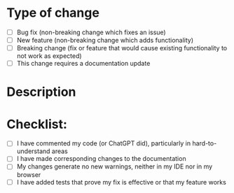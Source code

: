 # Type of change

<!-- Please delete options that are not relevant. -->

- [ ] Bug fix (non-breaking change which fixes an issue)
- [ ] New feature (non-breaking change which adds functionality)
- [ ] Breaking change (fix or feature that would cause existing functionality to not work as expected)
- [ ] This change requires a documentation update

# Description

<!--
Please include a summary of the changes and the related issue.
Please also include relevant motivation and context.
List any dependencies that are required for this change.
Express your concerns about your changes if you have any.
If your changes are dependent to changes to another repo (backend or frontend) please link it.
Same for other open branches your branch might depends on.
-->

# Checklist:

- [ ] I have commented my code (or ChatGPT did), particularly in hard-to-understand areas
- [ ] I have made corresponding changes to the documentation
- [ ] My changes generate no new warnings, neither in my IDE nor in my browser
- [ ] I have added tests that prove my fix is effective or that my feature works
